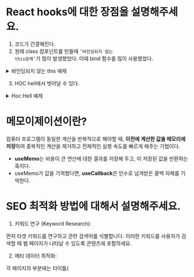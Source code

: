 # React hooks에 대한 장점을 설명해주세요.

1. 코드가 간결해진다. 
2. 원래 class 컴포넌트를 만들때 <code>‘바인딩되지 않는 this문제’</code>가 많이 발생했었다. 이때 bind 함수를 많이 사용했었다.
<details>
  <summary>바인딩되지 않는 this 예제</summary>
<code>바인딩되지 않는 this 문제</code>는 주로 클래스 컴포넌트에서 이벤트 핸들러 함수를 다룰 때 발생할 수 있다.

```typescript
import React from 'react';

class MyComponent extends React.Component {
  constructor(props) {
    super(props);

    // 이벤트 핸들러 함수에 대한 수동 바인딩
    this.handleClick = this.handleClick.bind(this);

    this.state = {
      count: 0
    };
  }

  handleClick() {
    // 이벤트 핸들러 함수에서 this를 사용
    this.setState({ count: this.state.count + 1 });
  }

  render() {
    return (
      <div>
        <p>Count: {this.state.count}</p>
        {/* 이벤트 핸들러 함수를 전달할 때 주의가 필요 */}
        <button onClick={this.handleClick}>Increment</button>
      </div>
    );
  }
}

export default MyComponent;
```

의 코드에서 <code>handleClick</code> 메서드를 호출하는 부분에서는 <code>this</code>가 올바르게 참조되기 위해 수동으로 바인딩을 해주어야 한다. 
그렇지 않으면 <code>this.setState</code>에서 <code>this</code>는 <code>undefined</code>가 되어 오류가 발생할 것이다.

</details>

3. HOC hell에서 벗어날 수 있다.

<details>
  <summary>Hoc Hell 예제</summary>

```typescript
import React from 'react';

// Higher Order Component 1
const withLogging = (WrappedComponent) => {
  class WithLogging extends React.Component {
    componentDidMount() {
      console.log('Component is mounted');
    }

    render() {
      return <WrappedComponent {...this.props} />;
    }
  }

  return WithLogging;
};

// Higher Order Component 2
const withAuthentication = (WrappedComponent) => {
  class WithAuthentication extends React.Component {
    render() {
      if (this.props.isAuthenticated) {
        return <WrappedComponent {...this.props} />;
      } else {
        return <p>Please log in to view this component.</p>;
      }
    }
  }

  return WithAuthentication;
};

// Original Component
class MyComponent extends React.Component {
  render() {
    return <div>My Component</div>;
  }
}

// HOC hell: 중첩된 고차 컴포넌트
const EnhancedComponent = withAuthentication(withLogging(MyComponent));

// 사용 예시
const App = () => {
  return <EnhancedComponent isAuthenticated={true} />;
};
```

</details>


# 메모이제이션이란?

컴퓨터 프로그램이 동일한 계산을 반복적으로 해야할 때, **이전에 계산한 값을 메모리에 저장**하여 중복적인 계산을 제거하고 전체적인 실행 속도를 빠르게 해주는 기법이다.

- **useMemo**는 비용이 큰 연산에 대한 결과를 저장해 두고, 이 저장된 값을 반환하는 훅이다.
- useMemo가 값을 기억했다면, **useCallback**은 인수로 넘겨받은 콜백 자체를 기억한다.


# SEO 최적화 방법에 대해서 설명해주세요.

1. 키워드 연구 (Keyword Research):

먼저 타겟 키워드를 연구하고 관련 검색어를 식별합니다. 이러한 키워드를 사용자가 검색할 때 웹 페이지가 나타날 수 있도록 콘텐츠에 포함하세요.

2. 메타 데이터 최적화:

각 페이지의 <head> 부분에는 타이틀(<title>)과 메타 설명(<meta name="description">)을 최적화해야 한다.
Next.js에서는 <code>next/head</code> 모듈을 사용하여 페이지별로 메타 데이터를 설정할 수 있습니다.

3. Open Graph 사용

Open Graph는 페이스북에서 개발한 메타 데이터 프로토콜로, 웹 페이지를 소셜 미디어 플랫폼에서 더 잘 표시하고 공유할 수 있도록 도와준다. 
"og" 태그는 주로 페이스북, Twitter, LinkedIn 등의 소셜 미디어 플랫폼에서 공유될 때 페이지의 미리보기 정보를 정의하는 데 사용된다.

일반적으로 "og" 태그는 다음과 같은 메타 데이터를 포함할 수 있다.

- og:title: 페이지의 제목
- og:description: 페이지에 대한 간단한 설명
- og:image: 페이지와 관련된 이미지 URL
- og:url: 페이지의 URL
- og:type: 페이지의 유형 (웹사이트, 기사, 제품 등)
- og:locale: 페이지의 언어 및 지역 설정

4. 속도 최적화:

웹 페이지 로딩 속도를 최적화하고 빠르게 로드되도록 한다. 이미지 최적화, 브라우저 캐싱, 코드 분할 등을 사용할 수 있다.

5. XML, RSS 사용 

Next.js에서 XML 사이트맵을 생성하여 검색 엔진이 사이트의 페이지를 쉽게 색인화할 수 있도록 한다. rss도 사용한다. 


# 브라우저는 JSX 파일을 읽을 수 있나요?

리액트에서 사용하는 JSX 코드 형식은 브라우저에서 읽을 수 없다. JS의 확장 문법인 JSX는 브라우저에서 실행하기 전에 코드가 번들링되는 과정에서 바벨을 사용하여 일반 JS 형태의 코드로 변환되는 과정이 존재한다. 다만, 개발자의 입장에서 HTML처럼 작성할 수 있어 편하다는 장점에서 이를 사용한다.

# JSX 문법의 특징과 준수사항을 몇 개 알려준다면?

- 컴포넌트에 여러 요소가 있다면 반드시 부모 요소 하나가 감싸는 형태여야 한다.

```tsx
function App() {
	return (
		<div>
        		<h1></h1>
        		<h2></h2>
        	</div>
	)
}
```

이렇게 감싸는 이유는, 리액트가 사용하는 Virtual DOM 방식에서는 컴포넌트 변화를 감지할 때 효율적으로 비교하고자 컴포넌트 내부는 하나의 DOM 트리 구조로 이루어져야 한다는 규칙이 있기 때문이다.

- JSX 내부의 자바스크립트 표현식 내에서 if문을 사용할 수 없어서, 조건 연산자(삼항 연산자)를 사용합니다.
- undefined를 렌더링하지 않아야 한다. 다만 JSX 내부에서의 렌더링은 에러가 나지 않는다.
- 스타일을 지정할 때 카멜 표기법으로 작성해야 한다. ex) className, backgroundColor

# React의 useState는 동기 함수인데 마치 비동기 함수처럼 동작합니다. 그 이유는 무엇인가요?
1. 먼저 useState가 비동기 함수처럼 동작한다는 것은 <code>useState</code>의 결과값이 바로 다음 코드에 반영이 안된다는 것을 의미한다.  좀 더 풀어쓰면 <code>useState</code>는 블로킹되지 않는다. 
2. 그렇다면 <code>await</code> 키워드를 통해서 비동기 함수를 선언해 블로킹 시킬 수 있을까? -> 할 수 없다. 
   실제로 useState의 type declaration의 출력 type을 확인해보면 Promise가 없다. 
   즉, 동기함수이므로 await 키워드를 사용할 수 없다. 
   적황히 말하면 쓸 수는 없지만 의도된 동작은 하지 않는다. 
3. useState는 비동기 함수가 아니라 useState 함수의 호출이 비동기적으로 이루어진다. -> 동기/비동기, 블로킹/논블로킹 참고

### 왜 이러한 현상이 발생하는 가? 
이는 리액트의 리렌더링 원리가 가상돔을 통해 비동기적으로 작동하기 때문이다. 여기서 가상돔이란 실제 돔을 추상화하여 메모리에 유지하는 자료구조이다. 

리액트에서는 state나 props가 변경되면 컴포넌트가 리렌더링된다.
컴포넌트가 리렌더링되면 렌더링 함수가 호출되고, 이때 리액트는 새로운 가상 돔을 생성하여 이전 가상돔과 비교하여 변경된 부분만 실제 돔에 반영한다.
이 과정을 reconciliation(조정)이라고 한다.
리액트의 fiber 아키텍쳐는 reconciliation을 진행할 때 render phase(페이즈)와 commit phase(페이즈)의 두 단계로 나누어 진행한다.
render phase는 가상돔 트리를 순회하면서 변경된 부분을 찾는 과정이고, commit phase는 실제 돔에 변경 사항을 반영하는 과정이다.
실제 돔에 업데이트하는 과정이 만약 동기적으로 진행된다면, 메인 스레드가 차단되거나 응답 지연이 발생해서 렌더링 과정이 지연된다. 이는 UX를 저해하는 요소가 될 수 있다.

### 결론
setState 함수는 동기 함수이지만
setState 함수 호출은 비동기적으로 일어난다.
그래서 상태의 업데이트 결과가 즉각적으로 바로 다음 코드 라인에 반영되지 않는다.

리렌더링이 발생해야 업데이트된 상태 값이 가상돔 트리에 반영된다.

따라서 callBack 함수로 따로 인자값으로 지정하거나 async await를 쓸 수도 없으니 useEffect를 써야한다. 

# 제어 컴포넌트 (controlled component) & 비제어 컴포넌트 (uncontrolled component)

1. 제어 컴포넌트
   제어 컴포넌트는 사용자의 입력을 기반으로 자신의 state를 관리하고 업데이트합니다. React에서는 변경할 수 있는 state가 일반적으로 컴포넌트의 state 속성에 유지되며 setState()에 의해 업데이트됩니다.
   이러한 방식으로 React에 의해 값이 제어되는 입력 폼 엘리먼트를 “제어 컴포넌트 (controlled component)“라고 합니다.

ex)

```typescript
export default function App() {
  const [input, setInput] = useState('');
  const onChange = (e) => {
    setInput(e.target.value);
  };

  return (
    <div className="App">
      <input onChange={onChange} />
    </div>
  );
}
```

보다시피 사용자의 입력을 받는 컴포넌트에 event 객체를 이용해 setState()로 값을 저장하는 방식을 제어 컴포넌트 방식이라 할 수 있다. -> React에 의해 값이 제어되므로 제어 컴포넌트

2. 비제어 컴포펀트
   우리는 바닐라 자바스크립트를 사용할 때 폼을 제출할때 (submit button)을 클릭할 때 요소 내부의 값을 얻어왔다. 비제어 컴포넌트 또한 이와 유사한 방식으로 사용된다.
   비제어 컴포넌트 방식을 사용할 땐, 제어 컴포넌트 방식에서 사용한 setState()를 쓰지 않고 ref를 사용해서 값을 얻는다.

ex)

```typescript
export default function App() {
  const inputRef = useRef(); // ref 사용
  const onClick = () => {
    console.log(inputRef.current.value);
  };

  return (
    <div className="App">
      <input ref={inputRef} />
      <button type="submit" onClick={onClick}>
        전송
      </button>
    </div>
  );
}
```

제어 컴포넌트의 경우 사용자가 입력을 하는 액션을 취할때마다 리렌더링을 발생시키는 반면, 비제어 컴포넌트는 사용자가 직접 트리거 하기 전까지는 리렌더링을 발생시키지도 않고 값을 동기화 시키지도 않는다.

### 왜 ref는 리렌더링을 발생시키지 않을까?

useRef() 는 heap영역에 저장되는 일반적인 자바스크립트 객체이다.
매번 렌더링할 때 동일한 객체를 제공한다. heap에 저장되어 있기 때문에 어플리케이션이 종료되거나 가비지 컬렉팅될 때 까지, 참조할때마다 같은 메모리 값을 가진다고 할 수 있다.
값이 변경되어도 리렌더링이 되지 않는다. 같은 메모리 주소를 갖고있기 때문에 자바스크립트의 === 연산이 항상 true 를 반환한다. 즉 변경사항을 감지할 수 없어서 리렌더링을 하지 않는다는 뜻이다.

| 기능                                   | 제어 컴포넌트 | 비제어 컴포넌트 |
| -------------------------------------- | ------------- | --------------- |
| 일회성 정보 검색 (예: 제출)            | O             | O               |
| 제출 시 값 검증                        | O             | O               |
| 실시간으로 필드값의 유효성 검사        | O             | X               |
| 조건부로 제출 버튼 비활성화 (disabled) | O             | X               |
| 실시간으로 입력 형식 적용하기          | O             | X               |
| 동적 입력                              | O             | X               |

# ReactNode vs JSX.Element vs ReactElement 
<code>ReactNode</code>는 <code>ReactElement</code>를 비롯하여 대부분의 자바스크립트 데이터 타입을 아우르는 범용적인 타입이다. 따라서 어떤 props을 받을 건데, 구체적으로 어떤 타입이 올지 알 수 없거나, 어떠한 타입도 모두 받고 싶다면 <code>ReactNode</code>로 지정해주는 것이 좋다.

```jsx
type ReactNode =
  | ReactElement
  | string
  | number
  | ReactFragment
  | ReactPortal
  | boolean
  | null
  | undefined

type ReactFragment = Iterable<ReactNode>
```

예제) 
```jsx
type BlogProps = {
  profile: React.ReactNode
  introduction: JSX.Element
}

const Blog = ({ profile, introduction }: BlogProps) => {
  return (
    <div>
      {profile}
      {introduction}
    </div>
  )
}

export default Blog

const App = () => {
  return (
    <Blog
      profile={'howdy-mj'}
      introduction={'howdy-mj'} // TS2322: Type 'string' is not assignable to type 'Element'.
    />
  )
}

export default App
```

여기서 profile에는 string을 선언할 수 있지만, introduction은 string이기 때문에 Element 타입에 선언할 수 없다는 에러가 뜬다.

여기서 ReactNode에는 ReactElement만 있다. (JSX.element 가 없다.) 
둘다 <code>React.createElement()</code>의 리턴값인데 무슨 차이점이 있을까 

### React.createElement() 
```jsx
const HowdyMj = () => {
  return <div>howdy-mj</div>
}
```
위와 같이 JSX로 작성된 코드를 자바스크립트로 변환하면 아래와 같이 변한다.
```jsx
const HowdyMj = () => {
  return React.createElement('div', null, 'howdy-mj')
}
```

### ReactElement
<code>ReactElement</code>는 ReactElementType.js에서 flow로 정의되어 있어 쉽게 볼 수 있다.

```jsx
export type ReactElement = {|
  $$typeof: any,
  type: any,
  key: any,
  ref: any,
  props: any,
  // ReactFiber
  _owner: any,

  // __DEV__
  _store: { validated: boolean, ... },
  _self: React$Element<any>,
  _shadowChildren: any,
  _source: Source,
}
```

위에서 이미 본 익숙한 형태의 타입을 볼 수 있다.

```jsx
interface ReactElement<
  P = any,
  T extends string | JSXElementConstructor<any> =
    | string
    | JSXElementConstructor<any>
> {
  type: T
  props: P
  key: Key | null
}

type JSXElementConstructor<P> =
  | ((props: P) => ReactElement<any, any> | null)
  | (new (props: P) => Component<any, any>)

type ComponentType<P = {}> = ComponentClass<P> | FunctionComponent<P>

type Key = string | number
따라서 type이 받는 T 제너릭은 해당 HTML 태그의 타입을 받고, props는 그 외의 컴포넌트가 갖고 있는 속성을 받는다.
```

### JSX.Element
<code>JSX.Element</code>는 ReactElement의 타입과 props를 모두 any로 받아 확장한 인터페이스다. 따라서 더 범용적으로 사용할 수 있다.

```jsx
// Global
declare global {
  namespace JSX {
    interface Element extends React.ReactElement<any, any> {}
  }
}

// React Elements
declare namespace React {
  // ... 생략
}
```
또한 React 관련 타입은 모두 React의 namespace에서 선언되었는데, JSX는 global namespace로 선언되어 있다. 따라서 React 내에서 JSX를 import하지 않아도 바로 사용이 가능하다.

### 정리 
1) ReactNode:

<code>ReactNode</code>은 React 구성 요소(컴포넌트)의 자식 요소(또는 자식 요소의 배열)를 나타내는 타입입니다.
주로 함수 컴포넌트나 클래스 컴포넌트에서 컴포넌트의 자식을 표현할 때 사용
<code>ReactNode</code>은 JSX에서 {...} 중괄호로 둘러싸인 자식 엘리먼트의 배열을 포함할 수 있으며, 이 배열은 컴포넌트 내에서 렌더링된다. 

2) JSX.Element:

<code>JSX.Element</code>는 React 구성 요소가 반환하는 React 엘리먼트(React 컴포넌트의 인스턴스)를 나타난다.
주로 React 컴포넌트 내에서 UI 엘리먼트를 생성하고 반환하는 데 사용된다. 
<code>JSX.Element</code>는 컴포넌트에서 반환된 JSX 코드 블록을 나타낸다.

3) ReactElement:

<code>ReactElement</code>는 React 엘리먼트의 타입과 속성(props)을 나타내는 객체
주로 React 엘리먼트를 프로그래밍 방식으로 생성하고 조작할 때 사용
<code>React.createElement()</code> 함수를 사용하여 <code>ReactElement</code>를 생성할 수 있다.

```jsx
const element = React.createElement('div', { className: 'my-class' }, 'Hello, World!');
```

# 서버 컴포넌트 
서버 컴포넌트를 사용하면 서버에서 렌더링 및 선택적으로 캐시할 수 있는 UI를 작성할 수 있다. 
Next.js에서는 렌더링 작업을 부분별로 분할하여 <code>스트리밍</code> 및 <code>부분 렌더링</code>을 가능하게 하며 총 3개의 렌더링 방법이 있다. -> 추후 서버 렌더링 전략에 대해서 정리 예정 

### 서버 렌더링의 장점 
1. 데이터 가져오기: 서버 구성 요소를 사용하면 데이터 가져오기를 데이터 소스에 가깝게 서버로 이동할 수 있다. 
   이를 통해 렌더링에 필요한 데이터를 가져오는데 걸리는 시간과 클라이언트가 요청해야 하는 양을 줄여 성능을 향상시킬 수 있다.
2. 보안: 토큰 및 API 키와 같은 중요한 데이터 및 로직을 클라이언트에 노출할 위험 없이 서버에 보관할 수 있다.
3. 캐싱(Cashing): 서버에서 렌더링을 수행함으로써 결과를 캐싱하여 이후 요청 및 사용자 간에 재사용할 수 있다. -> 각 요청에 수행되는 렌더링 및 데이터 가져오기 작업의 양을 줄여 성능을 향상시키고 비용을 절감할 수 있다.
4. 번들 크기: 서버 구성 요소를 사용하면 이전에 서버의 클라이언트 자바스크립트 번들 크기에 영향을 주었던 큰 의존성을 유지할 수 있다. 이는 클라이언트가 서버 구성 요소용 자바스크립트를 다운로드, 구문 분석 및 실행할 필요가 없기 때문에 인터넷 속도가 느리거나 덜 강력한 장치를 사용장게 유용하다.
5. 초기 페이지 로드 및 FCP(First Contentful Paint): 서버에서 HTML을 생성하여 사용자가 페이지를 렌더링하는 데 필요한 자바스크립트를 다운로드, 구문 분석 및 싱핼할 때까지 기다리지 않고 페이지를 바로 볼 수 있다.
6. 검색 엔진 최적화 및 소셜 네트워크 공유성: 렌더링된 HTML은 검색 엔진 봇이 페이지를 인덱싱하고 소셜 네트워크 봇이 페이지에 대한 소셜 카드 미리보기를 생성하는 데 사용할 수 있다.
7. 스트리밍: 서버 컴포넌트를 사용하면 렌더링 작업을 청크로 나누어 준비가 되면 클라이언트에 스트리밍할 수 있다. 이렇게 하면 전체 페이지가 서버에서 렌더링될 때까지 기다릴 필요없이 페이지의 일부를 더 일찍 볼 수 있다. 

### 어떻게 서버 컴포넌트는 렌더링되는 가? 
서버에서 Next.js는 React의 API를 사용하여 렌더링을 조정한다.
렌더링 작업은 <code>개별 경로 세그먼트</code>와 <code>Suspense Boundaries</code>에 의해 <code>chunks</code>로 나뉘어 진다. 

각 <code>chunks</code>는 두 단계로 렌더링된다. 

<code>React</code>는 서버 컴포넌트를 <code>RSC Payload(React Server Component Payload)</code>라는 특수한 데이터 형식으로 만든다. 
<code>Next.js</code>는 <code>RSC Payload</code> 및 <code>Client Component Javascript</code> 명령을 사용하여 서버에서 HTML을 렌더링한다. 

그런 다음 클라이언트에서 이걸 받아서 <code>HTML</code>은 경로의 빠른 (상호작용 안되는) 미리보기를 사용되며, 초기 페이지 로드로 사용된다. 
<code>RSC Payload</code>는 <code>Client</code>와 <code>Server Component</code> tree를 재조정하며, DOM을 업데이트한다. 
<code>Javascript instructions</code>는 Client component에 수화(hydration)되며 이제 어플리케이션을 상호작용될 수 있게 한다. 

### RSC(React Server Component Payload)란 먼가요??
<code>RSC Payload</code>는 렌더링된 <code>React Server Components tree</code>의 컴펙트한 <code>binary representation</code>이다. 
<code>Client</code>에서 <code>React</code>가 브라우저 DOM을 업데이트하는 데 사용된다.  
- 다음과 같은 내용을 포함하고 있다. 
1. <code>Server Components</code>의 렌더링된 결과
2. <code>Client Components</code>의 렌더링될 위치 및 Javascript file의 참조 
3. <code>Server Components</code>에서 <code>Client Components</code>로 전달될 Props들 


# SSR의 동작 순서를 알려주세요.
1. 서버에서 특정 페이지에 대한 모든 데이터를 가져온다.
2. 서버는 페이지의 HTML를 렌더링한다.
3. 해당 페이지의 HTML, CSS, JS를 클라이언트로 전송한다.
4. 생성된 HTML,CSS를 이용하여 정적인 화면(인터페이스)을 사용자에게 보여준다.
5. React는 정적인 사용자 인터페이스에 Hydrate하여 Javascript를 내려주어 상호작용할 수 있게 만든다. 

![스크린샷 2023-10-30 오후 10 56 37](https://github.com/in-ch/tech-inverview-study/assets/49556566/d9d41a4c-38d0-4762-9ffe-b35c834ec30a)

이 단계는 순차적이며 블로킹적이다. (완료해야지만 다음 단계가 수행된다.) 

서버는 모든 데이터를 가져온 후에만 페이지에 대한 HTML를 렌더링할 수 있고, 클라이언트에서 리액트는 페이지의 모든 구성 요소에 대한 코드를 다운로드한 후에만 UI에 hydrate를 할 수 있다.

# 컴포넌트란?

<img src="https://i0.wp.com/hanamon.kr/wp-content/uploads/2021/01/%EC%BB%B4%ED%8F%AC%EB%84%8C%ED%8A%B8.png?w=1280&ssl=1" width="300" />

컴포넌트(Component)란 프로그래밍에 있어 재사용이 가능한 각각의 독립된 모듈을 뜻한다.

그림에서 확인 할 수 있듯이 컴포넌트 기반 프로그래밍을 하면 마치 레고 블록처럼 이미 만들어진 컴포넌들을 조합하여 화면을 구성할 수 있다.

웹 컴포넌트는 이러한 컴포넌트 기반 프로그래밍을 웹에서도 적용할 수 있도록 W3C에서 새로 정한 규격이다. 웹 표준을 기반으로 구축되었으며, 최신 부라우저 및 모든 JavaScript 라이브러리, 프레임워크에서도 사용할 수 있다. 따라서 웹 컴포넌트를 이용하여 코드를 작성하면 Vue.js 나 React.js 와 같은 라이브러리, 프레임워크에 의존하지 않고 상호 운용이 가능하게끔 작성할 수 있다.

### 웹 컴포넌트의 규격

- Shadow DOM : DOM과 스타일을 캡슐화하여 메인으로부터 독립적으로 스크립트와 스타일을 처리할 수 있도록 한다.
- Custom Elements : HTML에 새로운 HTML/DOM 요소를 정의할 수 있는 JavaScript API.
- ES Modules : 이전 규격이었던 HTML Import를 대체하여 나온 규격이며, 자바스크립트로 구현하는 모듈 시스템.

출처: [https://hanamon.kr/컴포넌트-component란/](https://hanamon.kr/%EC%BB%B4%ED%8F%AC%EB%84%8C%ED%8A%B8-component%EB%9E%80/)

# 컴포넌트 IoC 패턴이란 
API를 사용하는 이에게 내부적으로 어떻게 동작할지에 대한 권한을 부여하는 매커니즘
한마디로 컴포넌트를 사용하는 개발자에게 컴포넌트의 제어권을 넘겨주는 행위 
늘어나는 요구사항에 유연하게 대처하기 위해 "컴포넌트를 어떻게 사용할까"의 역할을 컴포넌트가 아닌 사용하는 개발자에게 넘겨주는 행위

### 언제 사용할까?
- 여러가지 경우에 사용될 수 있는 재사용 가능한 컴포넌트를 만들고 싶다.
- 사용하기 쉽고 편리한 API를 제공하는 컴포넌트를 만들고 싶다.
- UI와 기능면에서 확장성 있는 컴포넌트를 만들고 싶다.

### 일반적인 컴포넌트 패턴은 무슨 문제가 발생할까?
- 컴포넌트가 책임감이 막중한 컴포넌트가 된다.
- 컴포넌트의 유지보수가 어려워진다.
- 복잡한 API를 가진 컴포넌트가 된다. (사용하기 힘들다…)
- 구현 난이도가 올라간다.
- 구현의 범위가 모호해진다. (여기까지 추가될지도 모른다…)

### 종류 
- compound component pattern
- Control Props Pattern
- Custom Hook Pattern
- Props Getters Pattern

# forwardRef에 대해서 설명해주세요.
함수형 컴포넌트에서 하위 component에 props로 ref를 drilling할 때 하위 컴포넌트가 일반 함수형 컴포넌트로 정의할 경우 ref가 제대로 동작 안하는 버그가 발생한다. 

이는 React의 기본 원리인 <code>unidirectional data flow</code>와 관련이 있다. <code>unidirectional data flow</code>란 데이터 및 콜백 함수는 상위 컴포넌트에서 하위 컴포넌트로 전달되야 하는 것을 말한다.

이럴 때는 <code>forwardRef</code>를 사용해야 한다.

```tsx
const FancyButton = React.forwardRef((props, ref) => (  <button ref={ref} className="FancyButton">    {props.children}
  </button>));

// 이제 DOM 버튼으로 ref를 직접 받을 수 있다.
const ref = React.createRef();
<FancyButton ref={ref}>Click me!</FancyButton>;
```

또한 ref값을 조절해야 하는 일이 생긴다면 <code>useImperativeHandle</code>을 사용할 수 있다.
```
function FancyInput(props, ref) {
  const inputRef = useRef();
  useImperativeHandle(ref, () => ({
    focus: () => {
      inputRef.current.focus();
    }
  }));
  return <input ref={inputRef} ... />;
}
FancyInput = forwardRef(FancyInput);
```

# React에서 SOLID 원칙을 적용할 수 있나요?
- S: SRP, 단일 책임 원칙: 한 클래스는 하나의 책임만 가져야 한다.
- O: OCP, 개방 폐쇄 원칙: 소프트웨어 요소는 확장에는 열려 있으나 변경에는 닫혀 있어야 한다.
- L: LSP, 리스코프 치환 원칙: 프로그램의 객체는 프로그램의 정확성을 깨뜨리지 않으면서 하위 타입의 인스턴스로 바꿀 수 있어야 한다.
- I: ISP, 인터페이스 분리 원칙: 특정 클라이언트를 위한 인터페이스 여러 개가 범용 인터페이스 하나보다 낫다.
- D: DIP, 의존관계 역전 원칙: 프로그래머는 추상화에 의존해야지, 구체화에 의존하면 안된다. 의존성 주입은 이 원칙을 따르는 방법 중 하나이다. 

>  일단 리액트는 객체지향언어가 아니기 때문에 위의 개념을 곧이곧대로 받아드리기는 어렵다. (애초에 자바스크립트에서는 클래스라고 생각하는 것은 프로토타입 시스템을 사용하여 시뮬레이션된 클래스 유사체일 뿐이다. 인터페이스도 존재 x ) → 그래도 SOLID와 같은 소프트웨어 설계 원칙은 언어에 구애받지 않고 추상화 수준이 높다. 

### 단일 책임 원칙 (SRP)
큰 모듈을 작은 모듈로 나누는 것, 작은 모델이 테스팅하기에도 더 쉽다. 그리고 컴포넌트 간의 의존성을 낮출 수 있으며 코드 파악도 쉬워진다. 

<details>
- bad: 컴포넌트가 너무 많은 역할을 수행하고 있다. 

```typescript
const ActiveUsersList = () => {
  const [users, setUsers] = useState([]);

  useEffect(() => {
    const loadUsers = async () => {
      const response = await fetch("/some-api");
      const data = await response.json();
      setUsers(data);
    };

    loadUsers();
  }, []);

  const weekAgo = new Date();
  weekAgo.setDate(weekAgo.getDate() - 7);

  return (
    <ul>
      {users
        .filter((user) => !user.isBanned && user.lastActivityAt >= weekAgo)
        .map((user) => (
          <li key={user.id}>
            <img src={user.avatarUrl} />
            <p>{user.fullName}</p>
            <small>{user.role}</small>
          </li>
        ))}
    </ul>
  );
};
```

- Good : 로직을 독립적으로 사용할 수 있도록 한다.

```typescript
const useActiveUsers = () => {
  const { users } = useUsers();

  const activeUsers = useMemo(() => {
    return getOnlyActive(users);
  }, [users]);

  return { activeUsers };
};

const ActiveUsersList = () => {
  const { activeUsers } = useActiveUsers();

  return (
    <ul>
      {activeUsers.map((user) => (
        <UserItem key={user.id} user={user} />
      ))}
    </ul>
  );
```

</details>

### 개방-폐쇄 원칙 (OCP)
원본 소스 코드를 변경하지 않고 확장할 수 있는 방식으로 컴포넌트를 구조화하도록 한다. 

### 리스코프 치환 원칙 (LSP)
React 팀에서는 상속을 쓰는 것을 권고하지 않는다.
단, typescript에서는 쓸 수 있는데 만약 S가 T의 하위 타입이라면, T 타입의 객체는 S 타입의 객체로 대체될 수 있다.
ㄴ 부모 클래스와 자식 클래스는 잘못된 결과 없이 서로 교환하여 사용될 수 있도록 한다.

### 인터페이스 분리 원칙 (ISP)
React에서 컴포넌트는 사용하지 않는 props에 의존해서는 안된다.
ㄴ 시스템의 컴포넌트 간 의존성을 최소화해 컴포넌트의 결합도를 낮추고, 재사용성을 높일 수 있다. 

<details>
- bad: 만약 여기에 Thumbnail을 쓰는 LiveStream이라는 컴포넌트가 새로 추가된다면 호환이 안된다.

```typescript
type Video = {
  title: string;
  duration: number;
  coverUrl: string;
};

type Props = {
  items: Array<Video>;
};

type Props = {
  video: Video;
};

const VideoList = ({ items }) => {
  return (
    <ul>
      {items.map((item) => (
        <Thumbnail key={item.title} video={item} />
      ))}
    </ul>
  );
};


const Thumbnail = ({ video }: Props) => {
  return <img src={video.coverUrl} />;
};
```

- Good: 필요한 props에만 의존하도록 Thumbnail 컴포넌트를 리팩터링해야 한다.

```typescript
type Props = {
  coverUrl: string;
};

const Thumbnail = ({ coverUrl }: Props) => {
  return <img src={coverUrl} />;
};

type Props = {
  items: Array<Video | LiveStream>;
};

const VideoList = ({ items }) => {
  return (
    <ul>
      {items.map((item) => {
        if ("coverUrl" in item) {
          // 여긴 video입니다.
          return <Thumbnail coverUrl={item.coverUrl} />;
        } else {
          // 여긴 live stream입니다.
          return <Thumbnail coverUrl={item.previewUrl} />;
        }
      })}
    </ul>
  );
};
```

</details>

### 의존관계 역전 원칙(DIP)
구체화가 아닌 추상화에 의존해야 한다. 
즉, 한 컴포넌트가 다른 컴포넌트에 직접적으로 의존해서는 안되며, 둘 다 공통된 추상화에 의존해야 한다. 
ㄴ 서로 다른 컴포넌트 간의 결합을 최소화하는 것을 목표로 한다. 

<details>

- bad

```typescript
import api from "~/common/api";

const LoginForm = () => {
  const [email, setEmail] = useState("");
  const [password, setPassword] = useState("");

  const handleSubmit = async (evt) => {
    evt.preventDefault();
    await api.login(email, password);
  };

  return (
    <form onSubmit={handleSubmit}>
      <input
        type="email"
        value={email}
        onChange={(e) => setEmail(e.target.value)}
      />
      <input
        type="password"
        value={password}
        onChange={(e) => setPassword(e.target.value)}
      />
      <button type="submit">Log in</button>
    </form>
  );
};
```

- Good: 

```typescript
import api from "~/common/api";

const ConnectedLoginForm = () => {
  const handleSubmit = async (email, password) => {
    await api.login(email, password);
  };

  return <LoginForm onSubmit={handleSubmit} />;
};


type Props = {
  onSubmit: (email: string, password: string) => Promise<void>;
};

const LoginForm = ({ onSubmit }: Props) => {
  const [email, setEmail] = useState("");
  const [password, setPassword] = useState("");

  const handleSubmit = async (evt) => {
    evt.preventDefault();
    await onSubmit(email, password);
  };

  return (
    <form onSubmit={handleSubmit}>
      <input
        type="email"
        value={email}
        onChange={(e) => setEmail(e.target.value)}
      />
      <input
        type="password"
        value={password}
        onChange={(e) => setPassword(e.target.value)}
      />
      <button type="submit">Log in</button>
    </form>
  );
};
```

이렇게 함으로써 LoginForm 컴포넌트는 더 이상 api 모듈에 의존하지 않게 된다.
api에 크리덴셜을 제출하는 로직은 onSubmit 콜백을 통해 추상화되었으며 이제 이 로직의 구체적인 구현을 제공하는 것은 상위 컴포넌트의 책임이 된다. 
여기서 LoginForm은 말 그대로 ux만 담당할 수 있게 되고, api 호출은 그 상위 컴포넌트의 책임이 된다. 

</details>

# headless design pattern 

리액트 UI 컨트롤이 더 정교해짐에 따라 복잡한 로직이 시각적 표현과 얽히게 될 수 있다. 이로 인해 컴포넌트의 동작을 추론하기 어렵고, 테스트하기도 어려워지며, 다른 모양이 필요한 유사한 컴포넌트를 구축해야 할 수도 있다. 
<code>헤드리스 컴포넌트</code>는 모든 비시각적인 로직과 상태 관리를 추출하여 컴포넌트의 두뇌를 UI에서 분리하는 디자인 패턴이다. 

헤드리스 컴포넌트는 리액트 디자인 패턴으로 일반적으로 리액트 훅으로 구현되며, 컴포넌트가 특정 UI를 규정하지 않고, 로직과 상태 관리만을 전적으로 책임지는 컴포넌트이다. 이는 작업의 '두뇌'를 제공하지만 '겉모습'은 구현하는 개발자에게 맡기는 패턴이다. -> 특정 시각적 표현을 강요하지 않고 기능성을 제공한다. 

일반적으로 컴포넌트는 UI를 가지고 있고 사용자와의 상호작용, 화면 렌더링 등을 담당한다. 그러나 헤드리스 컴포넌트 디자인 패턴에서는 UI를 가지지 않고, 데이터 처리와 관련된 부분만을 담당하는 로직 컴포넌트를 따로 분리한다. 이로써 컴포넌트는 더욱 재사용성이 높아지며, 특히 여러 플랫폼에서 동일한 비즈니스 로직을 공유하고자 할 때 효과적이다.

> 아무리 비교해봤는데,, headless design pattern과 ioc 패턴과 비슷한 것 같다.
  결국 둘다 UI와 비지니스 로직을 분리하는 것에 집중한다. 
  ioc는 말그대로 비지니스 로직을 직접 사용하는 개발자에게 위임하는 것을 말하고, 헤드리스 컴포넌트는 ui랑 비지니스 로직을 분리하는 의미한다. 결국 둘다 혼용해서 쓰는 것이고 위의 적은 다양한 패턴들이 존재하는 것이다.

# 리액트에서 제시하는 9가지 권장 사항 

<details>
  <summary>1. 반복문에서 요소의 키를 선택할 때는 (배열 인덱스가 아닌) 동일한 항목에 대해 항상 동일한 값을 갖는 식별자를 사용해야 한다.</summary>

- 리액트는 렌더링 전반에 걸쳐 리스트 요소를 추적하기 위해 키를 사용한다. 요소가 추가, 삭제 또는 순서가 변경되면 인덱스 키는 리액트가 잘못 추적하게 만들어 버그를 유발할 수 있다.

```tsx
// 🛑 잘못된 코드
return (
  <ul>
    {items.map((item, index) => (
      <li key={index}>…</li>
    ))}
  </ul>
);

// 🟢 올바른 코드, item.id가 안정적인 고유한 식별자라고 가정했을 때
return (
  <ul>
    {items.map((item, index) => (
      <li key={item.id}>…</li>
    ))}
  </ul>
);
```

</details>

<details>
  <summary>2. 컴포넌트를 정의할 때는 다른 컴포넌트나 함수 안에 중첩되지 않도록 하고 파일/모듈의 최상위 레벨에 정의해야 한다.</summary>

때로는 다른 컴포넌트 안에 컴포넌트를 정의하는 것이 편리해 보일 수 있다. 하지만 이렇게 하면 렌더링할 때마다 컴포넌트가 재선언되어 성능이 저하될 수 있다.

```tsx
// 🛑 잘못된 코드
function ParentComponent() {
  // ...
  function ChildComponent() {…}

  return <div><ChildComponent /></div>;
}

// 🟢 올바른 코드
function ChildComponent() {…}

function ParentComponent() {
  return <div><ChildComponent /></div>;
}
```

</details>

<details>
  <summary>3. 상태에 무엇을 저장할지 결정할 때는 필요한 것을 계산하는 데 사용할 수 있는 최소한의 정보를 저장해라</summary>

이렇게 해야 버그 발생 없이 상태를 쉽게 업데이트할 수 있다. 
서로 다른 상태 항목이 서로 맞지 않거나 일관성이 떨어지는 것을 방지할 수 있다.

```tsx
// 🛑 잘못된 코드
const [allItems, setAllItems] = useState([]);
const [urgentItems, setUrgentItems] = useState([]);

function handleSomeEvent(newItems) {
  setAllItems(newItems);
  setUrgentItems(newItems.filter((item) => item.priority === "urgent"));
}

// 🟢 올바른 코드
const [allItems, setAllItems] = useState([]);
const urgentItems = allItems.filter((item) => item.priority === "urgent");

function handleSomeEvent(newItems) {
  setAllItems(newItems);
}
```

</details>

<details>
  <summary>4. useMemo, useCallback 혹은 memo를 사용하여 캐싱할지 여부를 고려한다면 성능 문제가 발견될 때까지 캐싱을 미뤄야 한다.</summary>

항상 메모하는 것이 큰 단점은 아니지만, 사소한 단점은 코드의 가독성이 떨어진다.

```tsx
// 🛑 잘못된 코드
const [allItems, setAllItems] = useState([]);
const urgentItems = useMemo(
  () => (allItems.filter((item) => item.status === "urgent"), [allItems])
);

// 🟢 올바른 코드 (성능 문제가 발견되기 전까지)
const [allItems, setAllItems] = useState([]);
const urgentItems = allItems.filter((item) => item.priority === "urgent");
```

</details>

<details>
  <summary>5. 공통된 코드를 함수로 추출할 때, 다른 훅을 호출하는 경우에만 훅으로 이름을 지정해야 한다.</summary>

함수 컴포넌트가 다른 훅을 호출하는 경우, 그 함수도 훅이어야 리액트의 훅 동작에 대한 제한을 적용할 수 있다.
함수가 다른 훅을 호출하지 않는다면 이러한 제한을 적용할 이유가 없다. 함수는 조건부 내부를 포함해 어드에서나 호출할 수 있기 때문에 훅이 아닐 때 더욱 다양하게 활용될 수 있다.

- 제한 사항 
1. 최상위에서만 호출: 훅은 항상 함수 컴포넌트 또는 다른 커스텀 훅 내에서 최상위 수준에서만 호출해야 하고 반복문같은 곳 안에 못 넣는다.
2. 함수 컴포넌트 또는 다른 훅 내에서만 사용되어야 합니다. 
    참고로 React의 함수 컴포넌트에서는 항상 JSX 또는 null을 반환해야 한다.

```tsx
// 🛑 잘못된 코드
function useDateColumnConfig() {
  // 훅 제한이 적용됩니다
  return {
    dataType: "date",
    formatter: prettyFormatDate,
    editorComponent: DateEditor,
  };
}

// 🟢 올바른 코드
function getDateColumnConfig() {
  // 어디에서나 호출할 수 있습니다
  return {
    dataType: "date",
    formatter: prettyFormatDate,
    editorComponent: DateEditor,
  };
}

function useNameColumnConfig() {
  // useTranslation 훅을 호출하기 때문에 훅이어야 합니다
  const { t } = useTranslation();
  return {
    dataType: "string",
    title: t("columns.name"),
  };
}
```

</details>

<details>
  <summary>6. 프로퍼티 변경에 따라 상태를 조정해야 하는 경우 effect가 아닌 컴포넌트 함수에 (렌더링 중에) 직접 상태를 설정해야 한다.</summary>

```tsx
// 🛑 잘못된 코드
function List({ items }) {
  const [selection, setSelection] = useState(null);

  useEffect(() => {
    setSelection(null);
  }, [items]);
  //...
}

// 🟢 올바른 코드
function List({ items }) {
  const [prevItems, setPrevItems] = useState(items);
  const [selection, setSelection] = useState(null);

  if (items !== prevItems) {
    setPrevItems(items);
    setSelection(null);
  }
  //...
}
```
</details>

<details>
  <summary>7. 데이터를 페칭해야 하는 경우, useEffect보다 라이브러리를 사용하는 것이 좋다.</summary>

useEffect로 데이터를 페칭할 경우 미세한 버그가 발생할 수 있고 이를 해결하기 위해서는 많은 양의 보일러 플레이트가 필요하다. 

```tsx
// 🛑 잘못된 코드
const [items, setItems] = useState();
useEffect(() => {
  api.loadItems().then((newItems) => setItems(newItems));
}, []);

// 🟢 올바른 코드 (하나의 라이브러리 사용 예시)
import { useQuery } from "@tanstack/react-query";

const { data: items } = useQuery(["items"], () => api.loadItems());
```

</details>

<details>
  <summary>8. 이벤트 발생에 대한 응답으로 어떠한 액션을 취해야 하는 경우, useEffect가 아닌 이벤트 핸들러에 코드를 작성해라.</summary>

```tsx
const [savedData, setSavedData] = useState(null);
const [validationErrors, setValidationErrors] = useState(null);

// 🛑 잘못된 코드
useEffect(() => {
  if (savedData) {
    setValidationErrors(null);
  }
}, [savedData]);

function saveData() {
  const response = await api.save(data);
  setSavedData(response.data);
}

// 🟢 올바른 코드
async function saveData() {
  const response = await api.save(data);
  setSavedData(response.data);
  setValidationErrors(null);
}
```

</details>

# 왜 useEffect에서 데이터 패칭을 하면 안될까 ? 

[요약 글](https://velog.io/@sxin2949/%EC%99%9C-useEffect%EC%97%90%EC%84%9C-%EB%8D%B0%EC%9D%B4%ED%84%B0-%ED%8C%A8%EC%B9%AD%EC%9D%84-%ED%95%98%EB%A9%B4-%EC%95%88%EB%90%A0%EA%B9%8C)



# useLayoutEffect 

### useEffect와의 차이점
layout 이후, paint 이전 시점에 useLayoutEffect가 실행하게 된다. 

여기서 layout이란 브라우저가 html, css, js를 다운 받은 후 dom과 cssom을 그리게 된 후 → 레이아웃을 그리며 rendertree를 만들게 된다. 그 후 paint를 실행하게 되는데 useLayoutEffect는 그 시점 전에 실행되게 된다. 

다만, 렌더링 도중 useLayoutEffect를 만나 동기적으로 이 작업이 끝난 후에 렌더링이 다시 재개되기 때문에 성능에 악영향을 미칠 수가 있어 조심히 사용해야 한다.

### 사용 예제 
```tsx
import React, { useState, useLayoutEffect } from 'react';

const LayoutEffectExample = () => {
  const [width, setWidth] = useState(0);

  // useLayoutEffect는 렌더링 직후에 호출되므로 화면에 반영된 레이아웃을 가져올 수 있음.
  useLayoutEffect(() => {
    // 화면에 반영된 요소의 너비를 가져와 상태 업데이트
    const newWidth = document.getElementById('example-element').offsetWidth;
    setWidth(newWidth);
  }, []); // 의존성 배열이 빈 배열이므로 한 번만 실행

  return (
    <div>
      <p id="example-element">This is an example element.</p>
      <p>The width of the element is: {width}px</p>
    </div>
  );
};

export default LayoutEffectExample;
```

# 고차 컴포넌트란?

고차 컴포넌트는 리액트 컴포넌트 로직을 재사용하기 위한 방법 중에 하나다. 같은 로직을 다수의 컴포넌트에 동일 적용해야할 때 굉장히 유용하게 사용할 수 있다

```jsx
import React from 'react';
import Loading from '../components/Loading';

const withLoading = (WrappedComponent) => props => {
  if (props.isLoading) return <Loading/>
  return <WrappedComponent {...props}/>
}

export default withLoading;
```

```jsx
import React from 'react';
import withLoading from '../hoc/withLoading'

const ComponentA = props => {
  ...
}

export default withLoading(ComponentA);
```

고차 컴포넌트는 횡단 관심사를 분리하는데 사용한다. 횡단 관심사란 어플리케이션 각 계층에서 공통적으로 필요한 문제. **고차 컴포넌트**는 이런 공통의 기능을 해결하는 역할을 한다.

ex)

서버 어플리케이션의 횡단 관심사: 로깅과 인증

클라이언트 어플리케이션의 횡단 관심사: 주소 정보나 전역 스토어

# 클래스 컴포넌트의 한계 

- 데이터의 흐름을 추적하기 어렵다
    
생명주기 메소드는 실행되는 순서가 있지만 클래스에 작성할 때는 메서드의 순서를 맞춰줘야 하는 것은 아니기 때문에 주의를 기울이지 않는다면 생명주기 메서드의 순서와 상관없이 코드가 작성되 있을 수 있다. 즉, 코드를 읽는 과정에서 아무리 숙련되어 잇다고 해도 state가 어떤 식의 흐름으로 변경돼서 렌더링이 일어나는지 혹은 일어나지 않는지를 판단하기 어렵다.
    
- 애플리케이션 내부 로직의 재사용이 어렵다
    
컴포넌트 간에 중복되는 로직이 있고, 이를 재사용하고 싶다고 가정하면 HOC를 쓰거나 props로 넘겨줘야 한다. → 공통 로직이 많아질 수록 레퍼 지옥(wrapper hell)에 빠져들 위험성이 커진다. 
    
- 기능이 많아질수록 컴포넌트의 크기가 커진다. 컴포넌트 내부에 로직이 많아질수록, 또 내부에서 처리하는 데이터 흐름이 복잡해져 생명주기 메서드 사용이 잦아지는 경우 컴포넌트 크기가 기하급수적으로 커지는 문제가 발생한다.
- 클래스는 함수에 비해 상대적으로 어렵다
    
대부분의 언어와 다르게 작동하는 자바스크립트의 작동 방식은 클래스형 컴포넌트를 처음 접하는 사람에게 복잡성을 띄게 된다.

# Props drilling에 대해 설명해주세요.

Props drilling이란 컴포넌트 트리에서 데이터를 하위 컴포넌트로 전달하기 위해 중간 컴포넌트를 통해 프로퍼티를 내려주는 것이다. 이때 중간의 컴포넌트는 원하는 자식 컴포넌트에게 프로퍼티를 전달하기 위해 필요하지만 해당 값을 직접 사용하지 않는 경우에도 프로퍼티를 받고 전달해야 한다.

### 장점

- 명시적인 값의 사용
- 어떤 컴포넌트를 거쳐 전달 되는지, 값 추적 용이성
- 코드 변경 파악 용이성 (데이터의 흐름을 명확하게 파악)

### 단점

- 프로퍼티 데이터 형식 변경의 불편함
- 중간 컴포넌트에 불필요한 프로퍼티 전달 + 복잡성
- 누락된 프로퍼티 인지의 어려움 ⇒ 잠재적인 문제 유발
- 프로퍼티 이름 변경 후 추적의 어려움

### Prop drilling 해결하는 방법

1. Context API - React의 Context API를 사용하여 데이터를 전역적으로 공유할 수 있다. Context를 생성하고 값을 제공하는 컴포넌트를 작성한 다음, 필요한 컴포넌트에서 useContext 훅을 사용하여 해당 값을 직접 접근할 수 있다. (중간 컴포넌트를 거치지 않음)
2. Redux 또는 다른 상태 관리 라이브러리 - Redux와 같은 상태 관리 라이브러리를 사용하면 애플리케이션의 상태를 중앙에서 관리할 수 있다. 상태를 저장하고 필요한 컴포넌트에서 상태를 가져와 사용할 수 있다.
3. Custom Hooks - Custom Hooks를 사용하여 관련된 로직을 재사용 가능한 함수로 추상화할 수 있다. 커스텀 훅 내에서 상태와 로직을 처리하고, 필요한 컴포넌트에서 해당 훅을 호출하여 데이터를 가져올 수 있다.
4. Render Props 패턴과 Children props - Render Props 패턴이나 Children props를 활용하여 데이터를 부모 컴포넌트에서 자식 컴포넌트로 전달할 수 있다. Render Props 패턴은 부모 컴포넌트에서 함수를 정의하고, 자식 컴포넌트에서 해당 함수를 호출하여 데이터를 전달받을 수 있고 Children props는 부모 컴포넌트에서 컴포넌트 태그 사이의 내용을 자식 컴포넌트로 전달한다.

# Error Boundary란?

에러 바운더리는 리액트를 사용하여 구현할 시 사용되는 컴포넌트 에러를 핸들링하는 방법이다.

리액트 컴포넌트 함수에서 반환되는 jsx, 또는 render() 함수에서 반환되는 jsx를 렌더링 하는 도중 에러를 만나면 컴포넌트 렌더링을 멈춰버리며, 사용자는 빈 화면을 보게 되는데, 이를 리액트 공식문서에서는 컴포넌트가 깨진다고 표현을 한다. 에러로 인해 컴포넌트가 깨지는 경우 대체 컴포넌트(fallback component)를 보여주도록 하는 것이 Error Boundary이다.

- Error Boundary는 클래스형 컴포넌트에서만 사용 가능하다.
- 함수형 컴포넌트에서 사용하기 위해서는 react-error-boundary 패키지를 설치하여 사용한다.

# useState는 클로저를 어떻게 활용할까? 
리액트는 리렌더링하는 과정에서 함수를 다시 그리게 된다. 이건 `useState`도 예외가 아니다.
다시 그리게 되기 때문에 React에서는 이전 상태에 대해 기억을 해야 한다. 이 때 클로저를 활용한다.
외부에 `state`를 저장하고 그 값을 통해 이전 상태값을 복원할 수 있는 것이다.

### 그런데 useState의 변수명이 다른 컴포넌트에서 겹치면 어떻게 될까?
이걸 활용하기 위해 외부 `state`는 배열을 활용한다. 배열에 컴포넌트 이름을 키값을 활용해서 구분지을 수 있게 한다. 

# 게으른 초기화에 대해서 설명해주세요. 
`useState`의 인수로 특정한 값을 넘기는 함수를 넣을 수 있다. 이걸 게으른 초기화라고 한다. 

초기값이 복잡하거나 무거운 연산을 포함하고 있을 때 사용하면 된다. 

이 게으른 초기화 함수는 오로지 `state`가 처음 만들어질 때만 사용되고 리렌더링이 발생된다면 함수의 실행은 무시된다. 

원래 `useState`는 리렌더링되면서 함수가 다시 실행되는데 게으른 초기화는 다시 렌더링되지 않으니 `localStorage`나 `sessionStorage`에 대한 접근, `map`, `filter`, `find` 같은 배열에 대한 접근 혹은 초기값 계산을 위해 함수 호출이 필요할 때와 같이 무거운 연산을 포함해 실행 비용이 많이 드는 경우에 쓰는 게 좋다.
# 엄격 모드(StrictMode)란?
strict 모드는 ES5에 추가된 키워드로, 자바스크립트가 묵인했던 에러들의 에러 메시지를 발생시킨다. 말 그대로 자바스크립트를 엄격하게 검사를 하고 최적화를 방해하는 실수들을 바로 잡아준다.

즉, strict 모드는 문법과 런타임 동작을 모두 검사하여, 실수를 에러로 변환하고, 변수 사용을 단순화시켜준다.

### 자바스크립트에서 strict 선언

```jsx
"use strict";
```

### strict 모드의 특징

- 실수를 에러로 변환 - 자바스크립트는 오류를 어느정도 무시하고 넘어갈 수 있다. 이것이 편하게 코딩을 할 수 있게 하지만, 때로는 심각한 버그를 만들게 된다. strict 모드는 이러한 실수를 에러로 변환하여 즉시 수정할 수 있게 한다.
- 변수 사용의 명료화 - strict 모드는 변수 이름의 맵핑을 단순화한다. 자바스크립트는 변수의 매핑이 최적화의 크리티컬 이슈이다. strict 모드를 사용하여 자바스크립트를 최적화 할 수 있다.
- eval과 arguments 명료화 - strict 모드는 eval과 arguments 사용을 더욱 명료하게 사용 할 수 있게 한다.
- 안전한 자바스크립트 - strict 모드를 사용하면 보안에 강한 자바스크립트를 작성할 수 있다. 일부 웹 사이트에서 사용자에게 자바스크립트를 작성할 수 있는 기능을 제공한다. 이 때 사용자가 작성한 자바스크립트는 부분적으로 접근을 금지해야 한다. 접근을 막기 위하여 런타임에 체크를 한다면 비효율적인 코드가 된다. 이러한 문제를 strict 모드를 사용하여 해결 할 수 있다.
- 미래의 자바스트립트 준비 - strict 모드는 미래의 자바스크립트 버전 도입을 위하여 몇 가지 제한 사항을 적용한다. strict 모드로 몇 가지를 제한 하기 때문에, 추후의 자바스크립트 버전에 적용하기 쉽다. 즉 향후 업데이트 될 자바스크립트 버전 대응이 용이하다.

# 클래스 컴포넌트와 함수형 컴포넌트의 차이는?

### 구문

```jsx
class MyClassComponent extends React.Component {
	// ...
}
```

```jsx
function MyFunctionalComponent() {
  // ...
}
```

### State와 생명주기 메소드

- 클래스 컴포넌트는 state와 생명주기 메서드(constructor, componentDidMount 등)를 가질 수 있다
- 함수형 컴포넌트는 React Hooks를 사용하여 state와 생명주기와 관련된 기능을 사용할 수 있게 되었다.

### 성능

함수형 컴포넌트는 최적화와 관련하여 이점이 있다. React의 업데이트 최적화와 관련된 React Hooks를 통해 함수형 컴포넌트에서도 상태 및 생명주기와 관련된 로직을 처리할 수 있다. 또한 함수형 컴포넌트가 메모리를 덜 사용한다. 빌드한 결과물의 크기 역시 클래스형 컴포넌트보다 작다.

### 가독성과 간결성

일반적으로 함수형 컴포넌트는 더 간결하며 가독성이 높습니다. Hooks를 사용하면 상태 관리와 생명주기를 함수 안에서 처리할 수 있기 때문이다.
